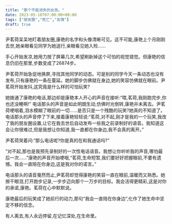 ```yaml
---
title: "那个不能消失的女孩。"
date: 2023-05-16T07:00:00+08:00
tags: ["朋友圈","死亡","友情"]
draft: true
---
```


尹茗荷呆呆地盯着朋友圈,康艳的名字和头像清晰可见。这不可能,康艳上个月刚刚去世,她亲眼看见同学为她送行,亲眼看见她入殓......

手心开始发凉,她用力按了屏幕几次,希望刷新掉这个可怕的视觉错觉。但康艳的信息仍旧在那里,步数变成了26874步。

尹茗荷开始急促地换屏,寻找其他同学的动态。可是别的同学今天一条动态也没有发布,只有康艳的一条在蔓延。她的脚步仿佛就在身边,她的笑容仿佛就在眼前。尹茗荷开始发抖,这究竟是什么样的可怕玩笑?

她拨通了康艳的电话,那边却是康艳本人开心的声音在接听:“喂,茗荷,我刚跑完步,你也还没睡啊!” 电话那头的声音是如此明朗生动,仿佛时光倒转,康艳并未离去。尹茗荷哽咽着,泪水模糊了眼前的一切......是否只是一个残酷的玩笑?她真的不知道了。电话那头的声音停了下来,接着康艳轻轻说:“茗荷,对不起,刚才是我的一个玩笑,我改了我的朋友圈设置,让它在我去世后自动发布一些我之前录制好的语音。我知道这会让你很难过,但是我想让你知道,我一直都在你身边,我不会真的离开。”

尹茗荷哭着问:“那么电话呢?你是真的在和我通话吗?”

“对不起,那也是我预先录制好的一次性电话语音。我想让你听听我的声音,哪怕最后一次......”康艳的声音开始哽咽,“茗荷,生命短暂,我们要好好把握眼前,不要有遗憾。我会一直陪在你身边,这是我对你的诺言。”

电话那头的语音戛然而止,尹茗荷却觉得康艳的笑容一直在眼前,温暖而又熟悉。她擦干眼泪,打开跑步记录,一步步迈向那个一万步的目标。我会活得更精彩,这是对你的承诺,康艳。茗荷在心中默默说。

康艳最后的玩笑成了她前行的动力,那句“我会一直陪在你身边”,化作了她生命中坚定不移的信念。

有人离去,有人永远停留,在记忆深处,在生命里。
